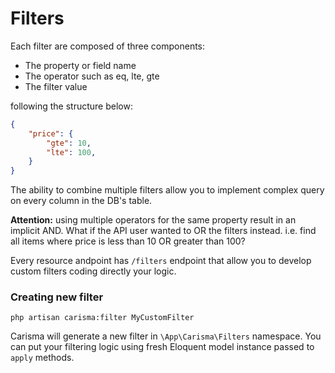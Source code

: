 # Filters

Each filter are composed of three components:
- The property or field name
- The operator such as eq, lte, gte
- The filter value

following the structure below:

```json
{
	"price": {
		"gte": 10,
		"lte": 100,
	}
}
```

The ability to combine multiple filters allow you to implement complex query 
on every column in the DB's table.

**Attention:** using multiple operators for the same property result in an implicit AND. 
What if the API user wanted to OR the filters instead. i.e. find all items where price 
is less than 10 OR greater than 100?

Every resource andpoint has `/filters` endpoint that allow you to develop custom filters 
coding directly your logic.

### Creating new filter

```
php artisan carisma:filter MyCustomFilter
```

Carisma will generate a new filter in `\App\Carisma\Filters` namespace. 
You can put your filtering logic using fresh 
Eloquent model instance passed to `apply` methods.